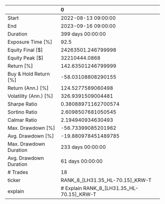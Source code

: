 |                        | 0                                         |
|:-----------------------|:------------------------------------------|
| Start                  | 2022-08-13 09:00:00                       |
| End                    | 2023-09-16 09:00:00                       |
| Duration               | 399 days 00:00:00                         |
| Exposure Time [%]      | 92.5                                      |
| Equity Final [$]       | 24263501.246799998                        |
| Equity Peak [$]        | 32210444.0868                             |
| Return [%]             | 142.63501246799999                        |
| Buy & Hold Return [%]  | -58.03108808290155                        |
| Return (Ann.) [%]      | 124.5277589060498                         |
| Volatility (Ann.) [%]  | 326.9391509004481                         |
| Sharpe Ratio           | 0.38088971162700574                       |
| Sortino Ratio          | 2.6098507681050545                        |
| Calmar Ratio           | 2.194940934630493                         |
| Max. Drawdown [%]      | -56.73399085201962                        |
| Avg. Drawdown [%]      | -19.880978451489785                       |
| Max. Drawdown Duration | 233 days 00:00:00                         |
| Avg. Drawdown Duration | 61 days 00:00:00                          |
| # Trades               | 18                                        |
| ticker                 | RANK_8_[LH31.35_HL-70.15]_KRW-T           |
| explain                | # Explain RANK_8_[LH31.35_HL-70.15]_KRW-T |